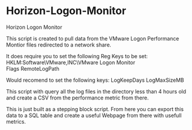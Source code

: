 # Horizon-Logon-Monitor
Horizon Logon Monitor

This script is created to pull data from the VMware Logon Performance Montior files redirected to a network share.

It does require you to set the following Reg Keys to be set:
HKLM:Software\VMware,INC\VMware Logon Monitor\
 Flags
 RemoteLogPath

 Would recomend to set the following keys:
 LogKeepDays
 LogMaxSizeMB

 This script with query all the log files in the directory less than 4 hours old and create a CSV from the performance metric from there.

 This is just built as a stepping block script. From here you can export this data to a SQL table and create a useful Webpage from there with usefull metrics. 